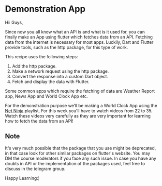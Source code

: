 # Demonstration App

Hii Guys,

Since now you all know what an API is and what is it used for, you can finally make an App using flutter which fetches data from an API.
Fetching data from the internet is necessary for most apps. Luckily, Dart and Flutter provide tools, such as the http package, for this type of work.

This recipe uses the following steps:

1. Add the http package.
2. Make a network request using the http package.
3. Convert the response into a custom Dart object.
4. Fetch and display the data with Flutter.

Some common apps which require the fetching of data are Weather Report app, News App and World Clock App etc.

For the demonstration purpose we'll be making a World Clock App using the [Net Ninja](https://www.youtube.com/watch?v=WghpP9W2vXo&list=PL4cUxeGkcC9jLYyp2Aoh6hcWuxFDX6PBJ&index=22&ab_channel=TheNetNinja) playlist.
For this week you'll have to watch videos from 22 to 35. Watch these videos very carefully as they are very important for learning how to fetch the data from an API!

## Note
It's very much possible that the package that you use might be deprecated, in that case look for other similar packages on flutter's website. You may DM the course moderators if you face any such issue.
In case you have any doubts in API or the implementation of the packages used, feel free to discuss in the telegram group. 

Happy Learning:)
